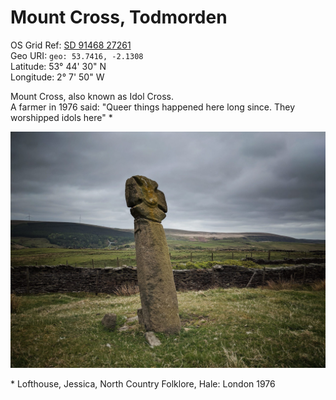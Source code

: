 # Mount Cross, Todmorden

OS Grid Ref: [SD 91468 27261](https://osmaps.ordnancesurvey.co.uk/53.7416667,-2.1308333,16/pin)  
Geo URI: `geo: 53.7416, -2.1308`  
Latitude: 53° 44' 30" N  
Longitude: 2° 7' 50" W 

Mount Cross, also known as Idol Cross.  
A farmer in 1976 said: "Queer things happened here long since. They worshipped idols here" *

![Mount Cross](mount_cross.jpg)

\* Lofthouse, Jessica, North Country Folklore, Hale: London 1976